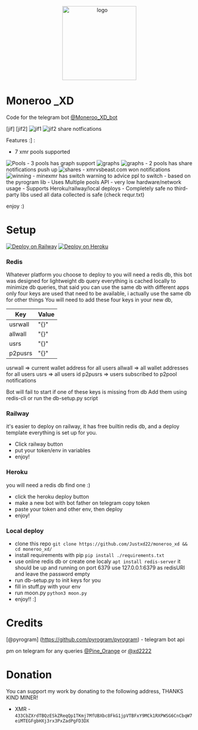 <div align="center">
<img src="https://telegra.ph/file/61b92100e63e4bc6efd6e.jpg" width="200" height="200"  alt="logo" />
</div>

# Moneroo _XD


Code for the telegram bot [@Moneroo_XD_bot](https://t.me/Moneroo_XD_bot)

[jif]
[jif2]
<img src="./demoo/jif1.mp4" alt="jif1"/>
<img src="./demoo/jif2.mp4" alt="jif2"/>
share notfications

Features :] :
- 7 xmr pools supported
<img src="./demoo/pools.jpg" alt="Pools"/>
- 3 pools has graph support
<img src="./demoo/graph1.jpg" alt="graphs"/>
<img src="./demoo/graph2.jpg" alt="graphs"/>
- 2 pools has share notifications push up
<img src="./demoo/share.jpg" alt="shares"/>
- xmrvsbeast.com won notifications
<img src="./demoo/won.jpg" alt="winning"/>
- minexmr has switch warning to advice ppl to switch
- based on the pyrogram lib
- Uses Multiple pools API
- very low hardware/network usage
- Supports Heroku/railway/local deploys
- Completely safe no third-party libs used
  all data collected is safe (check requr.txt) 

enjoy :)

# Setup
[![Deploy on Railway](https://railway.app/button.svg)](https://railway.app/new/template/JecTVw?referralCode=4_MSke)
[![Deploy on Heroku](https://www.herokucdn.com/deploy/button.svg)](https://heroku.com/deploy?template=https://github.com/Justxd22/Moneroo_XD)
### Redis
Whatever platform you choose to deploy to you will need a redis db,
this bot was designed for lightweight db query everything is cached locally to minimize db queries,
that said you can use the same db with different apps only four keys are used that need to be available, i actually use the same db for other things
You will need to add these four keys in your new db,

Key     | Value
--------|-----
usrwall | "{}" 
allwall | "{}" 
usrs    | "{}"
p2pusrs | "{}" 

usrwall  => current wallet address for all users
allwall  => all wallet addresses for all users 
usrs     => all users id
p2pusrs  => users subscribed to p2pool notifications

Bot will fail to start if one of these keys is missing from db
Add them using redis-cli or run the db-setup.py script

### Railway
it's easier to deploy on railway, it has free builtin redis db, 
and a deploy template everything is set up for you.
  - Click railway button
  - put your token/env in variables
  - enjoy!

### Heroku
you will need a redis db find one :)
  - click the heroku deploy button
  - make a new bot with bot father on telegram copy token
  - paste your token and other env, then deploy
  - enjoy!

### Local deploy
  - clone this repo
    `git clone https://github.com/Justxd22/moneroo_xd && cd moneroo_xd/`
  - install requirements with pip
    `pip install ./requirements.txt`
  - use online redis db or create one localy
    `apt install redis-server`
    it should be up and running on port 6379
    use 127.0.0.1:6379 as redisURI
    and leave the password empty
  - run db-setup.py to init keys for you
  - fill in stuff.py with your env
  - run moon.py
    `python3 moon.py`
  - enjoy!! :]

# Credits

[@pyrogram] (https://github.com/pyrogram/pyrogram) - telegram bot api

pm on telegram for any queries [@Pine_Orange](t.me/Pine_Orange) or [@xd2222](t.me/xd2222)

# Donation
You can support my work by donating to the following address,
THANKS KIND MINER!
  - XMR - `433CbZXrdTBQzESkZReqQp1TKmj7MfUBXbc8FkG1jpVTBFxY9MCk1RXPWSG6CnCbqW7eiMTEGFgbHXj3rx3PxZadPgFD3DX`
